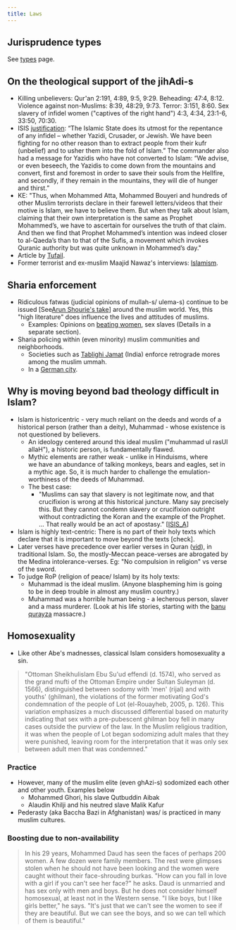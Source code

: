 ```yaml
---
title: Laws
---
```


## Jurisprudence types
See [types](../types/) page.

## On the theological support of the jihAdi-s
- Killing unbelievers: Qur'an 2:191, 4:89, 9:5, 9:29. Beheading: 47:4, 8:12. Violence against non-Muslims: 8:39, 48:29, 9:73. Terror: 3:151, 8:60. Sex slavery of infidel women ("captives of the right hand") 4:3, 4:34, 23:1-6, 33:50, 70:30. 
- ISIS [justification](http://cnsnews.com/news/article/lauretta-brown/isis-commander-justifies-massacre-we-had-called-upon-yazidis-convert): “The Islamic State does its utmost for the repentance of any infidel – whether Yazidi, Crusader, or Jewish. We have been fighting for no other reason than to extract people from their kufr (unbelief) and to usher them into the fold of Islam.” The commander also had a message for Yazidis who have not converted to Islam: “We advise, or even beseech, the Yazidis to come down from the mountains and convert, first and foremost in order to save their souls from the Hellfire, and secondly, if they remain in the mountains, they will die of hunger and thirst.”
- KE: "Thus, when Mohammed Atta, Mohammed Bouyeri and hundreds of other Muslim terrorists declare in their farewell letters/videos that their motive is Islam, we have to believe them. But when they talk about Islam, claiming that their own interpretation is the same as Prophet Mohammed’s, we have to ascertain for ourselves the truth of that claim. And then we find that Prophet Mohammed’s intention was indeed closer to al-Qaeda’s than to that of the Sufis, a movement which invokes Quranic authority but was quite unknown in Mohammed’s day."
- Article by [Tufail](http://www.newindianexpress.com/columns/Skewed-logic-of-Al-Qaeda/2013/09/18/article1789874.ece).
- Former terrorist and ex-muslim Maajid Nawaz's interviews: [Islamism](https://www.youtube.com/watch?v=KlADwwnipaI).

## Sharia enforcement
- Ridiculous fatwas (judicial opinions of mullah-s/ ulema-s) continue to be issued \[See[Arun Shourie's take](https://www.youtube.com/watch?v=0iVIec5e3_0&feature)\] around the muslim world. Yes, this "high literature" does influence the lives and attitudes of muslims.
    - Examples: Opinions on [beating women](https://www.youtube.com/watch?v=ty-q9GTure4), sex slaves (Details in a separate section).
- Sharia policing within (even minority) muslim communities and neighborhoods.
    - Societies such as [Tablighi Jamat](http://en.wikipedia.org/wiki/Tablighi_Jamaat) (India) enforce retrograde mores among the muslim ummah.
    - In a [German city](http://www.dw.de/locals-concerned-as-sharia-police-patrol-streets-of-german-city/a-17904887).

## Why is moving beyond bad theology difficult in Islam?

- Islam is historicentric - very much reliant on the deeds and words of a historical person (rather than a deity), Muhammad - whose existence is not questioned by believers.
    - An ideology centered around this ideal muslim ("muhammad ul rasUl allaH"), a historic person, is fundamentally flawed.
    - Mythic elements are rather weak - unlike in Hinduisms, where we have an abundance of talking monkeys, bears and eagles, set in a mythic age. So, it is much harder to challenge the emulation-worthiness of the deeds of Muhammad.
    - The best case:
        - "Muslims can say that slavery is not legitimate now, and that crucifixion is wrong at this historical juncture. Many say precisely this. But they cannot condemn slavery or crucifixion outright without contradicting the Koran and the example of the Prophet. ... That really would be an act of apostasy." \[[ISIS_A](http://www.theatlantic.com/features/archive/2015/02/what-isis-really-wants/384980/)\]
- Islam is highly text-centric: There is no part of their holy texts which declare that it is important to move beyond the texts \[check\].
- Later verses have precedence over earlier verses in Quran ([vid](https://youtu.be/vKXGcZlMK_k?t=1132)), in traditional Islam. So, the mostly-Meccan peace-verses are abrogated by the Medina intolerance-verses. Eg: "No compulsion in religion" vs verse of the sword.
- To judge RoP (religion of peace/ Islam) by its holy texts:
    - Muhammad is the ideal muslim. (Anyone blaspheming him is going to be in deep trouble in almost any muslim country.)
    - Muhammad was a horrible human being - a lecherous person, slaver and a mass murderer. (Look at his life stories, starting with the [banu qurayza](http://en.wikipedia.org/wiki/Banu_Qurayza) massacre.)

## Homosexuality
- Like other Abe's madnesses, classical Islam considers homosexuality a sin.

> "Ottoman Sheikhulislam Ebu Su'ud effendi (d. 1574), who served as the grand mufti of the Ottoman Empire under Sultan Suleyman (d. 1566), distinguished between sodomy with 'men' (rijal) and with youths' (ghilman), the violations of the former motivating God's condemnation of the people of Lot (el-Rouayheb, 2005, p. 126). This variation emphasizes a much discussed differential based on maturity indicating that sex with a pre-pubescent ghilman boy fell in many cases outside the purview of the law. In the Muslim religious tradition, it was when the people of Lot began sodomizing adult males that they were punished, leaving room for the interpretation that it was only sex between adult men that was condemned."

### Practice 
- However, many of the muslim elite (even ghAzi-s) sodomized each other and other youth. Examples below
  - Mohammed Ghori, his slave Qutbuddin Aibak
  - Alaudin Khilji and his neutred slave Malik Kafur 
- Pederasty (aka Baccha Bazi in Afghanistan) was/ is practiced in many muslim cultures. 

### Boosting due to non-availability
> In his 29 years, Mohammed Daud has seen the faces of perhaps 200 women. A few dozen were family members. The rest were glimpses stolen when he should not have been looking and the women were caught without their face-shrouding burkas. "How can you fall in love with a girl if you can't see her face?" he asks. Daud is unmarried and has sex only with men and boys. But he does not consider himself homosexual, at least not in the Western sense. "I like boys, but I like girls better," he says. "It's just that we can't see the women to see if they are beautiful. But we can see the boys, and so we can tell which of them is beautiful."
